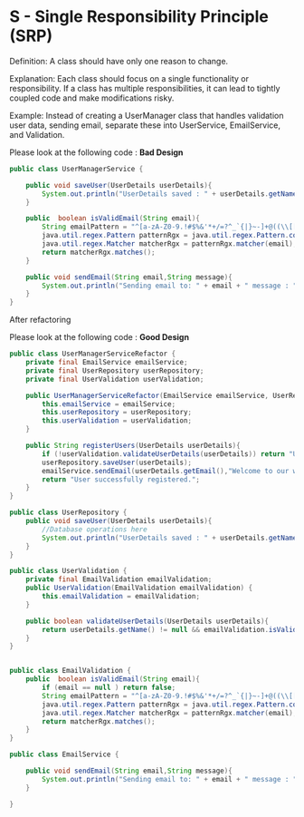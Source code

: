 # S - Single Responsibility Principle (SRP)
Definition: A class should have only one reason to change.

Explanation: Each class should focus on a single functionality or responsibility. If a class has multiple responsibilities, it can lead to tightly coupled code and make modifications risky.

Example: Instead of creating a UserManager class that handles validation user data, sending email, separate these into UserService, EmailService, and Validation.

Please look at the following code :
**Bad Design**
```java
public class UserManagerService {

    public void saveUser(UserDetails userDetails){
        System.out.println("UserDetails saved : " + userDetails.getName());
    }

    public  boolean isValidEmail(String email){
        String emailPattern = "^[a-zA-Z0-9.!#$%&'*+/=?^_`{|}~-]+@((\\[[0-9]{1,3}\\.[0-9]{1,3}\\.[0-9]{1,3}\\.[0-9]{1,3}\\])|(([a-zA-Z\\-0-9]+\\.)+[a-zA-Z]{2,}))$";
        java.util.regex.Pattern patternRgx = java.util.regex.Pattern.compile(emailPattern);
        java.util.regex.Matcher matcherRgx = patternRgx.matcher(email);
        return matcherRgx.matches();
    }

    public void sendEmail(String email,String message){
        System.out.println("Sending email to: " + email + " message : " + message);
    }
}
```

After refactoring

Please look at the following code :
**Good Design**
```java
public class UserManagerServiceRefactor {
    private final EmailService emailService;
    private final UserRepository userRepository;
    private final UserValidation userValidation;

    public UserManagerServiceRefactor(EmailService emailService, UserRepository userRepository, UserValidation userValidation) {
        this.emailService = emailService;
        this.userRepository = userRepository;
        this.userValidation = userValidation;
    }

    public String registerUsers(UserDetails userDetails){
        if (!userValidation.validateUserDetails(userDetails)) return "User validation failed";
        userRepository.saveUser(userDetails);
        emailService.sendEmail(userDetails.getEmail(),"Welcome to our website!");
        return "User successfully registered.";
    }
}

public class UserRepository {
    public void saveUser(UserDetails userDetails){
        //Database operations here
        System.out.println("UserDetails saved : " + userDetails.getName());
    }
}

public class UserValidation {
    private final EmailValidation emailValidation;
    public UserValidation(EmailValidation emailValidation) {
        this.emailValidation = emailValidation;
    }

    public boolean validateUserDetails(UserDetails userDetails){
        return userDetails.getName() != null && emailValidation.isValidEmail(userDetails.getEmail());
    }
}


public class EmailValidation {
    public  boolean isValidEmail(String email){
        if (email == null ) return false;
        String emailPattern = "^[a-zA-Z0-9.!#$%&'*+/=?^_`{|}~-]+@((\\[[0-9]{1,3}\\.[0-9]{1,3}\\.[0-9]{1,3}\\.[0-9]{1,3}\\])|(([a-zA-Z\\-0-9]+\\.)+[a-zA-Z]{2,}))$";
        java.util.regex.Pattern patternRgx = java.util.regex.Pattern.compile(emailPattern);
        java.util.regex.Matcher matcherRgx = patternRgx.matcher(email);
        return matcherRgx.matches();
    }
}

public class EmailService {

    public void sendEmail(String email,String message){
        System.out.println("Sending email to: " + email + " message : " + message);
    }

}

```

